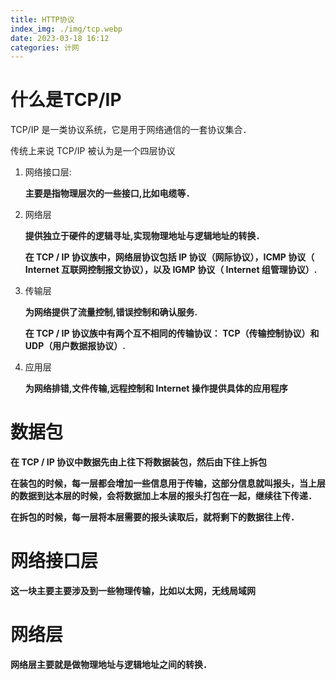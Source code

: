 ```yaml
---
title: HTTP协议
index_img: ./img/tcp.webp
date: 2023-03-18 16:12
categories: 计网
---
```


# 什么是TCP/IP

TCP/IP 是一类协议系统，它是用于网络通信的一套协议集合．

传统上来说 TCP/IP 被认为是一个四层协议

1. 网络接口层:

   **主要是指物理层次的一些接口,比如电缆等．**

2. 网络层

   **提供独立于硬件的逻辑寻址,实现物理地址与逻辑地址的转换．**

   **在 TCP / IP 协议族中，网络层协议包括 IP 协议（网际协议），ICMP 协议（ Internet 互联网控制报文协议），以及 IGMP 协议（ Internet 组管理协议）.**

3. 传输层

   **为网络提供了流量控制,错误控制和确认服务.**

   **在 TCP / IP 协议族中有两个互不相同的传输协议： TCP（传输控制协议）和 UDP（用户数据报协议）.**

4. 应用层

   **为网络排错,文件传输,远程控制和 Internet 操作提供具体的应用程序**

# 数据包

**在 TCP / IP 协议中数据先由上往下将数据装包，然后由下往上拆包**

**在装包的时候，每一层都会增加一些信息用于传输，这部分信息就叫报头，当上层的数据到达本层的时候，会将数据加上本层的报头打包在一起，继续往下传递．**

**在拆包的时候，每一层将本层需要的报头读取后，就将剩下的数据往上传．**

# 网络接口层

**这一块主要主要涉及到一些物理传输，比如以太网，无线局域网**

# 网络层

**网络层主要就是做物理地址与逻辑地址之间的转换．**



